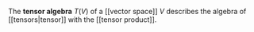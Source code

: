 The **tensor algebra** $T(V)$ of a [[vector space]] $V$ describes the algebra of [[tensors|tensor]] with the [[tensor product]].

